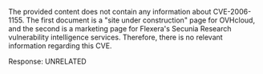 The provided content does not contain any information about CVE-2006-1155. The first document is a "site under construction" page for OVHcloud, and the second is a marketing page for Flexera's Secunia Research vulnerability intelligence services. Therefore, there is no relevant information regarding this CVE.

Response: UNRELATED
